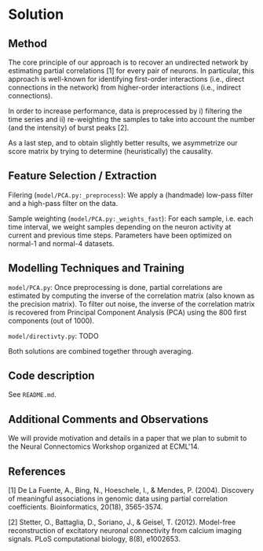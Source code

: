 Solution
========

Method
------

The core principle of our approach is to recover an undirected network by
estimating partial correlations [1] for every pair of neurons. In particular,
this approach is well-known for identifying first-order interactions (i.e.,
direct connections in the network) from higher-order interactions (i.e.,
indirect connections).

In order to increase performance, data is preprocessed by i) filtering the
time series and ii) re-weighting the samples to take into account the number
(and the intensity) of burst peaks [2].

As a last step, and to obtain slightly better results, we asymmetrize our
score matrix by trying to determine (heuristically) the causality.


Feature Selection / Extraction
------------------------------

Filering (`model/PCA.py:_preprocess`): We apply a (handmade) low-pass filter
and a high-pass filter on the data.

Sample weighting (`model/PCA.py:_weights_fast`): For each sample, i.e. each time interval, we weight samples depending on the neuron activity at current and previous time steps. Parameters have been optimized on normal-1 and normal-4 datasets.


Modelling Techniques and Training
---------------------------------

`model/PCA.py`: Once preprocessing is done, partial correlations are estimated 
by computing the inverse of the correlation matrix (also known as the precision 
matrix).  To filter out noise, the inverse of the correlation matrix is recovered
from Principal Component Analysis (PCA) using the 800 first components (out
of 1000). 

`model/directivty.py`: TODO

Both solutions are combined together through averaging. 



Code description
----------------

See `README.md`.


Additional Comments and Observations
------------------------------------

We will provide motivation and details in a paper that we plan to submit 
to the Neural Connectomics Workshop organized at ECML'14.


References
----------

[1] De La Fuente, A., Bing, N., Hoeschele, I., & Mendes, P. (2004). 
    Discovery of meaningful associations in genomic data using partial 
    correlation coefficients. Bioinformatics, 20(18), 3565-3574.

[2] Stetter, O., Battaglia, D., Soriano, J., & Geisel, T. (2012). 
    Model-free reconstruction of excitatory neuronal connectivity from 
    calcium imaging signals. PLoS computational biology, 8(8), e1002653.
